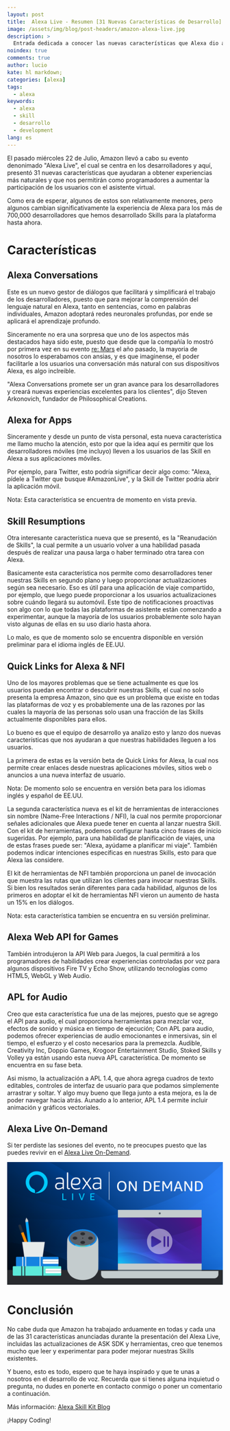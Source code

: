 ```yaml
---
layout: post
title:  Alexa Live - Resumen [31 Nuevas Características de Desarrollo]
image: /assets/img/blog/post-headers/amazon-alexa-live.jpg
description: >
  Entrada dedicada a conocer las nuevas características que Alexa dio a conocer en su pasado evento Alexa Live 2020.
noindex: true
comments: true
author: lucio
kate: hl markdown;
categories: [alexa]
tags:
  - alexa
keywords:
  - alexa
  - skill
  - desarrollo
  - development
lang: es
---
```


El pasado miércoles 22 de Julio, Amazon llevó a cabo su evento denonimado "Alexa Live", el cual se centra en los desarrolladores y aquí, presentó 31 nuevas características que ayudaran a obtener experiencias más naturales y que nos permitirán como programadores a aumentar la participación de los usuarios con el asistente virtual.

Como era de esperar, algunos de estos son relativamente menores, pero algunos cambian significativamente la experiencia de Alexa para los más de 700,000 desarrolladores que hemos desarrollado Skills para la plataforma hasta ahora.

# Características

## Alexa Conversations

Este es un nuevo gestor de diálogos que facilitará y simplificará el trabajo de los desarrolladores, puesto que para mejorar la comprensión del lenguaje natural en Alexa, tanto en sentencias, como en palabras individuales, Amazon adoptará redes neuronales profundas, por ende se aplicará el aprendizaje profundo.

Sinceramente no era una sorpresa que uno de los aspectos más destacados haya sido este, puesto que desde que la compañía lo mostró por primera vez en su evento [re: Mars](https://techcrunch.com/tag/remars-2019/) el año pasado, la mayoria de nosotros lo esperabamos con ansias, y es que imaginense, el poder facilitarle a los usuarios una conversación más natural con sus dispositivos Alexa, es algo inclreible.

"Alexa Conversations promete ser un gran avance para los desarrolladores y creará nuevas experiencias excelentes para los clientes", dijo Steven Arkonovich, fundador de Philosophical Creations.

## Alexa for Apps

Sinceramente y desde un punto de vista personal, esta nueva característica me llamo mucho la atención, esto por que la idea aquí es permitir que los desarrolladores móviles (me incluyo) lleven a los usuarios de las Skill en Alexa a sus aplicaciones móviles. 

Por ejemplo, para Twitter, esto podría significar decir algo como: "Alexa, pídele a Twitter que busque #AmazonLive", y la Skill de Twitter podría abrir la aplicación móvil.

Nota: Esta característica se encuentra de momento en vista previa.

## Skill Resumptions

Otra interesante característica nueva que se presentó, es la "Reanudación de Skills", la cual permite a un usuario volver a una habilidad pasada después de realizar una pausa larga o haber terminado otra tarea con Alexa.

Basicamente esta característica nos permite como desarrolladores tener nuestras Skills en segundo plano y luego proporcionar actualizaciones según sea necesario. Eso es útil para una aplicación de viaje compartido, por ejemplo, que luego puede proporcionar a los usuarios actualizaciones sobre cuándo llegará su automóvil. Este tipo de notificaciones proactivas son algo con lo que todas las plataformas de asistente están comenzando a experimentar, aunque la mayoría de los usuarios probablemente solo hayan visto algunas de ellas en su uso diario hasta ahora.

Lo malo, es que de momento solo se encuentra disponible en versión preliminar para el idioma inglés de EE.UU.

## Quick Links for Alexa & NFI

Uno de los mayores problemas que se tiene actualmente es que los usuarios puedan encontrar o descubrir nuestras Skills, el cual no solo presenta la empresa Amazon, sino que es un problema que existe en todas las plataformas de voz y es probablemente una de las razones por las cuales la mayoría de las personas solo usan una fracción de las Skills actualmente disponibles para ellos.

Lo bueno es que el equipo de desarrollo ya analizo esto y lanzo dos nuevas características que nos ayudaran a que nuestras habilidades lleguen a los usuarios.

La primera de estas es la versión beta de Quick Links for Alexa, la cual nos permite crear enlaces desde nuestras aplicaciones móviles, sitios web o anuncios a una nueva interfaz de usuario.

Nota: De momento solo se encuentra en versión beta para los idiomas inglés y español de EE.UU.

La segunda característica nueva es el kit de herramientas de interacciones sin nombre (Name-Free Interactions / NFI), la cual nos permite proporcionar señales adicionales que Alexa puede tener en cuenta al lanzar nuestra Skill. Con el kit de herramientas, podemos configurar hasta cinco frases de inicio sugeridas. Por ejemplo, para una habilidad de planificación de viajes, una de estas frases puede ser: "Alexa, ayúdame a planificar mi viaje". También podemos indicar intenciones específicas en nuestras Skills, esto para que Alexa las considere. 

El kit de herramientas de NFI también proporciona un panel de invocación que muestra las rutas que utilizan los clientes para invocar nuestras Skills. Si bien los resultados serán diferentes para cada habilidad, algunos de los primeros en adoptar el kit de herramientas NFI vieron un aumento de hasta un 15% en los diálogos.

Nota: esta característica tambien se encuentra en su versión preliminar.

## Alexa Web API for Games

También introdujeron la API Web para Juegos, la cual permitirá a los programadores de habilidades crear experiencias controladas por voz para algunos dispositivos Fire TV y Echo Show, utilizando tecnologías como HTML5, WebGL y Web Audio. 

## APL for Audio

Creo que esta característica fue una de las mejores, puesto que se agrego el APl para audio, el cual proporciona herramientas para mezclar voz, efectos de sonido y música en tiempo de ejecución; Con APL para audio, podemos ofrecer experiencias de audio emocionantes e inmersivas, sin el tiempo, el esfuerzo y el costo necesarios para la premezcla. Audible, Creativity Inc, Doppio Games, Krogoor Entertainment Studio, Stoked Skills y Volley ya están usando esta nueva APL característica. De momento se encuentra en su fase beta.

Asi mismo, la actualización a APL 1.4, que ahora agrega cuadros de texto editables, controles de interfaz de usuario para que podamos simplemente arrastrar y soltar. Y algo muy bueno que llega junto a esta mejora, es la de poder navegar hacia atrás. Aunado a lo anterior, APL 1.4 permite incluir animación y gráficos vectoriales.

## Alexa Live On-Demand

Si ter perdiste las sesiones del evento, no te preocupes puesto que las puedes revivir en el [Alexa Live On-Demand](https://build.amazonalexadev.com/Alexa-Live-on-Demand-1.html?aliId=eyJpIjoiZ1BkYzF6NmYwQzlnQlpBZCIsInQiOiJueEI0cXNRUkFaOHFTUndtaEZxTnlnPT0ifQ%253D%253D).

![image](/assets/img/blog/tutorials/alexa-live-resumen/alexaliveOnDemand.png)

# Conclusión

No cabe duda que Amazon ha trabajado arduamente en todas y cada una de las 31 características anunciadas durante la presentación del Alexa Live, incluidas las actualizaciones de ASK SDK y herramientas, creo que tenemos mucho que leer y experimentar para poder mejorar nuestras Skills existentes.

Y bueno, esto es todo, espero que te haya inspirado y que te unas a nosotros en el desarrollo de voz. Recuerda que si tienes alguna inquietud o pregunta, no dudes en ponerte en contacto conmigo o poner un comentario a continuación.

Más información: [Alexa Skill Kit Blog](https://developer.amazon.com/en-US/blogs/alexa/alexa-skills-kit/2020/07/31-new-features-to-unlock-more-natural-and-immersive-alexa-experiences)

¡Happy Coding!